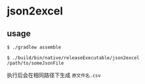 # json2excel

## usage

`$ ./gradlew assemble`

`$ ./build/bin/native/releaseExecutable/json2excel /path/to/someJsonFile`

执行后会在相同路径下生成 `原文件名.csv`
